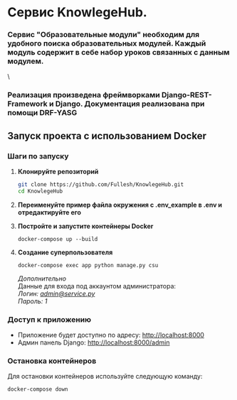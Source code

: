 <h1>Сервис KnowlegeHub.</h1>

<h3>Сервис "Образовательные модули" необходим для удобного поиска образовательных модулей. Каждый модуль содержит в себе набор уроков связанных с данным модулем.</h3> \
<h3>Реализация произведена фреймворками Django-REST-Framework и Django. Документация реализована при помощи DRF-YASG</h3>


## Запуск проекта с использованием Docker

### Шаги по запуску

1. **Клонируйте репозиторий**
    ```bash
    git clone https://github.com/Fullesh/KnowlegeHub.git
    cd KnowlegeHub
    ```

2. **Переименуйте пример файла окружения с .env_example в .env и отредактируйте его**



4. **Постройте и запустите контейнеры Docker**
    ```
    docker-compose up --build
    ```

5. **Создание суперпользователя**
   ```
   docker-compose exec app python manage.py csu
   ```
   
    *Дополнительно* \
    Данные для входа под аккаунтом администратора: \
    *Логин: admin@service.py* \
    *Пароль: 1* 

### Доступ к приложению
- Приложение будет доступно по адресу: [http://localhost:8000](http://localhost:8000)
- Админ панель Django: [http://localhost:8000/admin](http://localhost:8000/admin)

### Остановка контейнеров
Для остановки контейнеров используйте следующую команду:

```
docker-compose down
```


